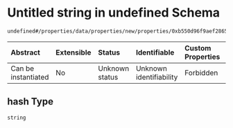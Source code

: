 # Untitled string in undefined Schema

```txt
undefined#/properties/data/properties/new/properties/0xb550d96f9aef2865552a3204709747cada727b4b0d129a842f24386c5f1114b7/properties/hash
```



| Abstract            | Extensible | Status         | Identifiable            | Custom Properties | Additional Properties | Access Restrictions | Defined In                                                                            |
| :------------------ | :--------- | :------------- | :---------------------- | :---------------- | :-------------------- | :------------------ | :------------------------------------------------------------------------------------ |
| Can be instantiated | No         | Unknown status | Unknown identifiability | Forbidden         | Allowed               | none                | [pool\_summary.schema.json\*](../out/pool_summary.schema.json "open original schema") |

## hash Type

`string`
